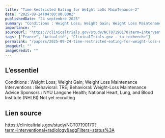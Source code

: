 ```yaml
---
title: "Time Restricted Eating for WeIght LoSs MainTenance-2"
date: "2025-09-24T04:00:00.000Z"
publishedDate: "24 septembre 2025"
summary: "Conditions : Weight Loss; Weight Gain; Weight Loss Maintenance Interventions : Behavioral: TRE; Behavioral: Weight-Loss Maintenance Advice Sponsors : NYU Langone Health; National Heart, Lung, and Blood Institute (NHLBI) Not yet recruiting"
importance: ""
sourceUrl: "https://clinicaltrials.gov/study/NCT07190170?term=interventional+radiology&aggFilters=status%3A"
tags: ["France", "Actualité", "ClinicalTrials.gov — ta recherche"]
permalink: "/papers/2025-09-24-time-restricted-eating-for-weight-loss-maintenance-2"
imageUrl: ""
imageCredit: ""
---
```


## L’essentiel

Conditions : Weight Loss; Weight Gain; Weight Loss Maintenance Interventions : Behavioral: TRE; Behavioral: Weight-Loss Maintenance Advice Sponsors : NYU Langone Health; National Heart, Lung, and Blood Institute (NHLBI) Not yet recruiting

## Lien source

https://clinicaltrials.gov/study/NCT07190170?term=interventional+radiology&aggFilters=status%3A
